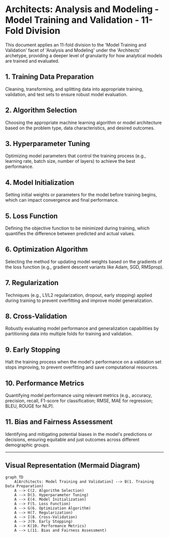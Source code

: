 # Architects: Analysis and Modeling - Model Training and Validation - 11-Fold Division

This document applies an 11-fold division to the 'Model Training and Validation' facet of 'Analysis and Modeling' under the 'Architects' archetype, providing a deeper level of granularity for how analytical models are trained and evaluated.

## 1. Training Data Preparation

Cleaning, transforming, and splitting data into appropriate training, validation, and test sets to ensure robust model evaluation.

## 2. Algorithm Selection

Choosing the appropriate machine learning algorithm or model architecture based on the problem type, data characteristics, and desired outcomes.

## 3. Hyperparameter Tuning

Optimizing model parameters that control the training process (e.g., learning rate, batch size, number of layers) to achieve the best performance.

## 4. Model Initialization

Setting initial weights or parameters for the model before training begins, which can impact convergence and final performance.

## 5. Loss Function

Defining the objective function to be minimized during training, which quantifies the difference between predicted and actual values.

## 6. Optimization Algorithm

Selecting the method for updating model weights based on the gradients of the loss function (e.g., gradient descent variants like Adam, SGD, RMSprop).

## 7. Regularization

Techniques (e.g., L1/L2 regularization, dropout, early stopping) applied during training to prevent overfitting and improve model generalization.

## 8. Cross-Validation

Robustly evaluating model performance and generalization capabilities by partitioning data into multiple folds for training and validation.

## 9. Early Stopping

Halt the training process when the model's performance on a validation set stops improving, to prevent overfitting and save computational resources.

## 10. Performance Metrics

Quantifying model performance using relevant metrics (e.g., accuracy, precision, recall, F1-score for classification; RMSE, MAE for regression; BLEU, ROUGE for NLP).

## 11. Bias and Fairness Assessment

Identifying and mitigating potential biases in the model's predictions or decisions, ensuring equitable and just outcomes across different demographic groups.

---

## Visual Representation (Mermaid Diagram)

```mermaid
graph TD
    A[Architects: Model Training and Validation] --> B(1. Training Data Preparation)
    A --> C(2. Algorithm Selection)
    A --> D(3. Hyperparameter Tuning)
    A --> E(4. Model Initialization)
    A --> F(5. Loss Function)
    A --> G(6. Optimization Algorithm)
    A --> H(7. Regularization)
    A --> I(8. Cross-Validation)
    A --> J(9. Early Stopping)
    A --> K(10. Performance Metrics)
    A --> L(11. Bias and Fairness Assessment)
```
